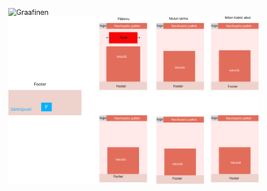 

![Graafinen](https://github.com/RoopeKoskelo/Tiimi3Naytto/blob/main/Dev/Images/Graafinen2(1).png?raw=true)
![Rautalanka](https://github.com/RoopeKoskelo/Tiimi3Naytto/blob/main/Dev/Images/Graafinen.png?raw=true)
